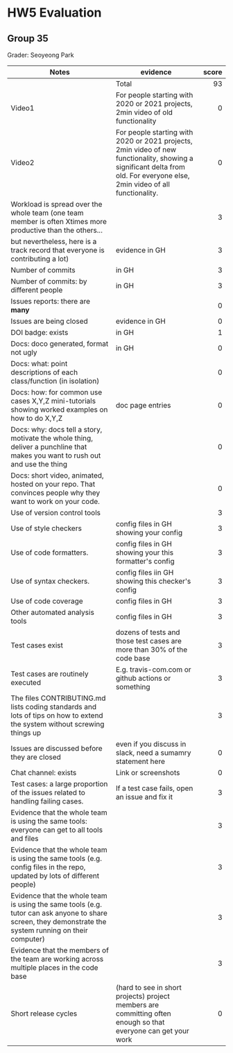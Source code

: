 # HW5 Evaluation  
## Group 35  
Grader: Seoyeong Park
  
|Notes|evidence|score|
|-----|---------|-----:|
||Total|93|
|Video1| For people starting with 2020 or 2021 projects, 2min video of old functionality|0| 
|Video2|For people starting with 2020 or 2021 projects, 2min video of new functionality, showing a significant delta from old. For everyone else, 2min video of all functionality.|0| 
|Workload is spread over the whole team (one team member is often Xtimes more productive than the others... ||3|
but nevertheless, here is a track record that everyone is contributing a lot)|evidence in GH|3|
|Number of commits|in GH|3|
|Number of commits: by different people|in GH|3|
|Issues reports: there are **many**||0|
|Issues are being closed|evidence in GH|0|
|DOI badge: exists|in GH|1|
|Docs: doco generated, format not ugly |in GH|0|
|Docs: what: point descriptions of each class/function (in isolation) ||0|
|Docs: how: for common use cases X,Y,Z mini-tutorials showing worked examples on how to do X,Y,Z|doc page entries|0|
|Docs: why: docs tell a story, motivate the whole thing, deliver a punchline that makes you want to rush out and use the thing||0|
|Docs: short video, animated, hosted on your repo. That convinces people why they want to work on your code.||0|
|Use of version control tools||3|
|Use of style checkers |config files in GH showing your config|3|
|Use of code formatters. |config files in GH showing your this formatter's  config|3|
|Use of syntax checkers. |config files iin  GH showing this checker's config  |3|
|Use of code coverage |config files in GH|3|
|Other automated analysis tools|config files in GH|3|
|Test cases exist|dozens of tests and those test cases are more than 30% of the code base|3|
|Test cases are routinely executed|E.g. travis-com.com or github actions or something|3|
|The files CONTRIBUTING.md lists coding standards and lots of tips on how to extend the system without screwing things up||3|
|Issues are discussed before they are closed|even if you discuss in slack, need a sumamry statement here|0|
|Chat channel: exists|Link or screenshots|0|
|Test cases: a large proportion of the issues related to handling failing cases.|If a test case fails, open an issue and fix it|3|
|Evidence that the whole team is using the same tools: everyone can get to all tools and files||3|
|Evidence that the whole team is using the same tools (e.g. config files in the repo, updated by lots of different people)||3|
|Evidence that the whole team is using the same tools (e.g. tutor can ask anyone to share screen, they demonstrate the system running on their computer)||3|
|Evidence that the members of the team are working across multiple places in the code base||3|
|Short release cycles | (hard to see in short projects) project members are committing often enough so that everyone can get your work|0|

